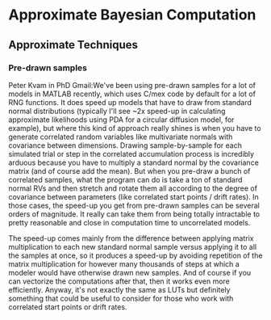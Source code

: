 # Approximate Bayesian Computation

## Approximate Techniques

### Pre-drawn samples

Peter Kvam in PhD Gmail:We've been using pre-drawn samples for a lot of models in MATLAB recently, which uses C/mex code by default for a lot of RNG functions. It does speed up models that have to draw from standard normal distributions (typically I'll see ~2x speed-up in calculating approximate likelihoods using PDA for a circular diffusion model, for example), but where this kind of approach really shines is when you have to generate correlated random variables like multivariate normals with covariance between dimensions. Drawing sample-by-sample for each simulated trial or step in the correlated accumulation process is incredibly arduous because you have to multiply a standard normal by the covariance matrix (and of course add the mean). But when you pre-draw a bunch of correlated samples, what the program can do is take a ton of standard normal RVs and then stretch and rotate them all according to the degree of covariance between parameters (like correlated start points / drift rates). In those cases, the speed-up you get from pre-drawn samples can be several orders of magnitude. It really can take them from being totally intractable to pretty reasonable and close in computation time to uncorrelated models.

The speed-up comes mainly from the difference between applying matrix multiplication to each new standard normal sample versus applying it to all the samples at once, so it produces a speed-up by avoiding repetition of the matrix multiplication for however many thousands of steps at which a modeler would have otherwise drawn new samples. And of course if you can vectorize the computations after that, then it works even more efficiently. Anyway, it's not exactly the same as LUTs but definitely something that could be useful to consider for those who work with correlated start points or drift rates.